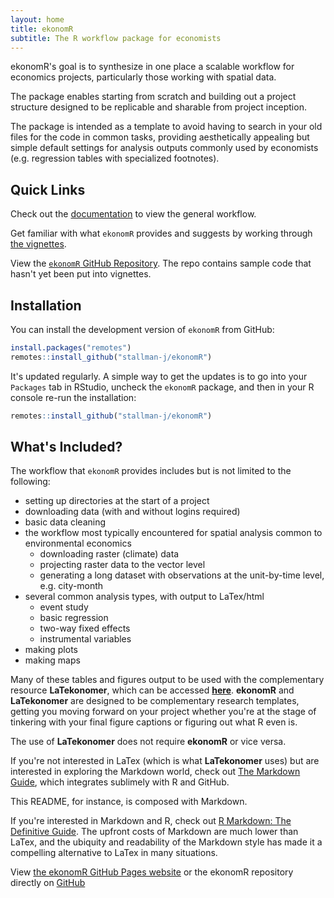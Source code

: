 ```yaml
---
layout: home
title: ekonomR
subtitle: The R workflow package for economists
---
```



ekonomR's goal is to synthesize in one place a scalable workflow for economics projects, particularly those working with spatial data.

The package enables starting from scratch and building out a project structure designed to be replicable and sharable from project inception. 
    
The package is intended as a template to avoid having to search in your old files for the code in common tasks, providing aesthetically appealing but simple default settings for analysis outputs commonly used by economists (e.g. regression tables with specialized footnotes). 

## Quick Links

Check out the [documentation](https://stallman-j.github.io/ekonomR/documentation/documentation/) to view the general workflow.

Get familiar with what `ekonomR` provides and suggests by working through [the vignettes](https://stallman-j.github.io/ekonomR/vignettes/vignettes/).

View the [`ekonomR` GitHub Repository](https://github.com/stallman-j/ekonomR). The repo contains sample code that hasn't yet been put into vignettes.


## Installation

You can install the development version of `ekonomR` from GitHub:

``` r
install.packages("remotes")
remotes::install_github("stallman-j/ekonomR")
```

It's updated regularly. A simple way to get the updates is to go into your `Packages` tab in RStudio, uncheck the `ekonomR` package, and then in your R console re-run the installation:

``` r
remotes::install_github("stallman-j/ekonomR")
```

## What's Included?

The workflow that `ekonomR` provides includes but is not limited to the following:

- setting up directories at the start of a project
- downloading data (with and without logins required)
- basic data cleaning
- the workflow most typically encountered for spatial analysis common to environmental economics
    - downloading raster (climate) data
    - projecting raster data to the vector level
    - generating a long dataset with observations at the unit-by-time level, e.g. city-month
- several common analysis types, with output to LaTex/html
    - event study
    - basic regression
    - two-way fixed effects
    - instrumental variables
- making plots
- making maps

Many of these tables and figures output to be used with the complementary resource **LaTekonomer**, which can be accessed [**here**](https://stallman-j.github.io/LaTekonomer).  **ekonomR** and **LaTekonomer**  are designed to be complementary research templates, getting you moving forward on your project whether you're at the stage of tinkering with your final figure captions or figuring out what R even is.

The use of **LaTekonomer** does not require **ekonomR** or vice versa.

If you're not interested in LaTex (which is what **LaTekonomer** uses) but are interested in exploring the Markdown world, check out [The Markdown Guide](https://www.markdownguide.org/book/), which integrates sublimely with R and GitHub. 

This README, for instance, is composed with Markdown. 

If you're interested in Markdown and R, check out [R Markdown: The Definitive Guide](https://bookdown.org/yihui/rmarkdown/). The upfront costs of Markdown are much lower than LaTex, and the ubiquity and readability of the Markdown style has made it a compelling alternative to LaTex in many situations.

View [the ekonomR GitHub Pages website](https://stallman-j.github.io/ekonomR) or the ekonomR repository directly on [GitHub](https://github.com/stallman-j/ekonomR)
